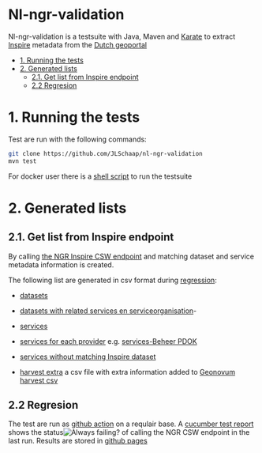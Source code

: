 <!-- omit in toc -->
# Nl-ngr-validation
Nl-ngr-validation is a testsuite with Java, Maven and [Karate](https://github.com/intuit/karate) to extract [Inspire](https://inspire-geoportal.ec.europa.eu/index.html) metadata from the [Dutch geoportal](https://www.nationaalgeoregister.nl/) 

- [1. Running the tests](#1-running-the-tests)
- [2. Generated lists](#2-generated-lists)
  - [2.1. Get list from Inspire endpoint](#21-get-list-from-inspire-endpoint)
  - [2.2 Regresion](#22-regresion)



# 1. Running the tests
Test are run with the following commands:

``` bash
git clone https://github.com/JLSchaap/nl-ngr-validation
mvn test
```

For docker user there is a [shell script](mavenCleanTest.sh) to run the testsuite



# 2. Generated lists 

## 2.1. Get list from Inspire endpoint 


By calling [the NGR Inspire CSW endpoint](https://www.nationaalgeoregister.nl/geonetwork/srv/dut/catalog.search#/metadata/deb81ebe-c7a7-42ba-bc21-f07cd348c3e8) and matching dataset and service metadata information is created. 


The following list are generated in csv format during [regression](##-2.4-Regresion): 
- [datasets](https://github.com/JLSchaap/nl-ngr-validation/blob/gh-pages/T02_Datasets/datasets.csv)



- [datasets with related services en serviceorganisation](https://github.com/JLSchaap/nl-ngr-validation/blob/gh-pages/T03_harvestEval/datasetsmetservices.csv)- 
- [services](https://github.com/JLSchaap/nl-ngr-validation/blob/gh-pages/T02_Services/services.csv)
- [services for each provider](https://github.com/JLSchaap/nl-ngr-validation/tree/gh-pages/T02_Services) e.g. [services-Beheer PDOK](https://github.com/JLSchaap/nl-ngr-validation/blob/gh-pages/T02_Services/services-Beheer%20PDOK.csv) 
- [services without matching Inspire dataset](https://github.com/JLSchaap/nl-ngr-validation/blob/gh-pages/T03_harvestEval/datasetsmetserviceserror.csv)
-   [harvest extra](https://github.com/JLSchaap/nl-ngr-validation/blob/gh-pages/T03_harvestEval/INSPIREGeoportalHarvestExtra.csv) a csv file with extra information added to [Geonovum harvest csv](https://github.com/JLSchaap/nl-ngr-validation/blob/master/src/test/resources/INSPIREGeoportalHarvest.csv) 

## 2.2 Regresion 
The test are run as [github action]([https://github.com/JLSchaap/nl-ngr-validation/actions
) on a requlair base. 
A [cucumber test report](
https://jlschaap.github.io/nl-ngr-validation/cucumber-html-reports/overview-features.html) shows the status![Always failing?](https://github.com/JLSchaap/nl-ngr-validation/workflows/NGR%20validatie/badge.svg) of calling the NGR CSW endpoint in the last run.
Results are stored in [github pages](https://github.com/JLSchaap/nl-ngr-validation/tree/gh-pages)


